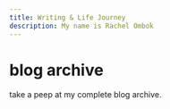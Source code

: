 ```yaml
---
title: Writing & Life Journey
description: My name is Rachel Ombok
---
```

# blog archive

take a peep at my complete blog archive.